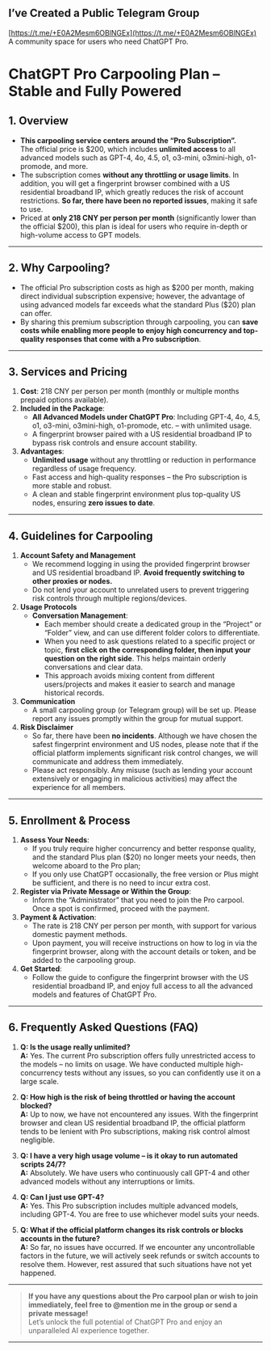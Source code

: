 ## I’ve Created a Public Telegram Group  
[https://t.me/+E0A2Mesm6OBlNGEx](https://t.me/+E0A2Mesm6OBlNGEx)  
A community space for users who need ChatGPT Pro.

# ChatGPT Pro Carpooling Plan – Stable and Fully Powered

## 1. Overview

- **This carpooling service centers around the “Pro Subscription”.**  
  The official price is \$200, which includes **unlimited access** to all advanced models such as GPT-4, 4o, 4.5, o1, o3-mini, o3mini-high, o1-promode, and more.
- The subscription comes **without any throttling or usage limits**. In addition, you will get a fingerprint browser combined with a US residential broadband IP, which greatly reduces the risk of account restrictions. **So far, there have been no reported issues**, making it safe to use.
- Priced at **only 218 CNY per person per month** (significantly lower than the official \$200), this plan is ideal for users who require in-depth or high-volume access to GPT models.

---

## 2. Why Carpooling?

- The official Pro subscription costs as high as \$200 per month, making direct individual subscription expensive; however, the advantage of using advanced models far exceeds what the standard Plus (\$20) plan can offer.
- By sharing this premium subscription through carpooling, you can **save costs while enabling more people to enjoy high concurrency and top-quality responses that come with a Pro subscription**.

---

## 3. Services and Pricing

1. **Cost**: 218 CNY per person per month (monthly or multiple months prepaid options available).  
2. **Included in the Package**:  
   - **All Advanced Models under ChatGPT Pro**: Including GPT-4, 4o, 4.5, o1, o3-mini, o3mini-high, o1-promode, etc. – with unlimited usage.  
   - A fingerprint browser paired with a US residential broadband IP to bypass risk controls and ensure account stability.  
3. **Advantages**:  
   - **Unlimited usage** without any throttling or reduction in performance regardless of usage frequency.  
   - Fast access and high-quality responses – the Pro subscription is more stable and robust.  
   - A clean and stable fingerprint environment plus top-quality US nodes, ensuring **zero issues to date**.

---

## 4. Guidelines for Carpooling

1. **Account Safety and Management**  
   - We recommend logging in using the provided fingerprint browser and US residential broadband IP. **Avoid frequently switching to other proxies or nodes.**  
   - Do not lend your account to unrelated users to prevent triggering risk controls through multiple regions/devices.
2. **Usage Protocols**  
   - **Conversation Management**:  
     - Each member should create a dedicated group in the “Project” or “Folder” view, and can use different folder colors to differentiate.  
     - When you need to ask questions related to a specific project or topic, **first click on the corresponding folder, then input your question on the right side**. This helps maintain orderly conversations and clear data.
     - This approach avoids mixing content from different users/projects and makes it easier to search and manage historical records.
3. **Communication**  
   - A small carpooling group (or Telegram group) will be set up. Please report any issues promptly within the group for mutual support.
4. **Risk Disclaimer**  
   - So far, there have been **no incidents**. Although we have chosen the safest fingerprint environment and US nodes, please note that if the official platform implements significant risk control changes, we will communicate and address them immediately.
   - Please act responsibly. Any misuse (such as lending your account extensively or engaging in malicious activities) may affect the experience for all members.

---

## 5. Enrollment & Process

1. **Assess Your Needs**:  
   - If you truly require higher concurrency and better response quality, and the standard Plus plan (\$20) no longer meets your needs, then welcome aboard to the Pro plan;  
   - If you only use ChatGPT occasionally, the free version or Plus might be sufficient, and there is no need to incur extra cost.
2. **Register via Private Message or Within the Group**:  
   - Inform the “Administrator” that you need to join the Pro carpool. Once a spot is confirmed, proceed with the payment.
3. **Payment & Activation**:  
   - The rate is 218 CNY per person per month, with support for various domestic payment methods.  
   - Upon payment, you will receive instructions on how to log in via the fingerprint browser, along with the account details or token, and be added to the carpooling group.
4. **Get Started**:  
   - Follow the guide to configure the fingerprint browser with the US residential broadband IP, and enjoy full access to all the advanced models and features of ChatGPT Pro.

---

## 6. Frequently Asked Questions (FAQ)

1. **Q: Is the usage really unlimited?**  
   **A:** Yes. The current Pro subscription offers fully unrestricted access to the models – no limits on usage. We have conducted multiple high-concurrency tests without any issues, so you can confidently use it on a large scale.

2. **Q: How high is the risk of being throttled or having the account blocked?**  
   **A:** Up to now, we have not encountered any issues. With the fingerprint browser and clean US residential broadband IP, the official platform tends to be lenient with Pro subscriptions, making risk control almost negligible.

3. **Q: I have a very high usage volume – is it okay to run automated scripts 24/7?**  
   **A:** Absolutely. We have users who continuously call GPT-4 and other advanced models without any interruptions or limits.

4. **Q: Can I just use GPT-4?**  
   **A:** Yes. This Pro subscription includes multiple advanced models, including GPT-4. You are free to use whichever model suits your needs.

5. **Q: What if the official platform changes its risk controls or blocks accounts in the future?**  
   **A:** So far, no issues have occurred. If we encounter any uncontrollable factors in the future, we will actively seek refunds or switch accounts to resolve them. However, rest assured that such situations have not yet happened.

---

> **If you have any questions about the Pro carpool plan or wish to join immediately, feel free to @mention me in the group or send a private message!**  
> Let’s unlock the full potential of ChatGPT Pro and enjoy an unparalleled AI experience together.

---

